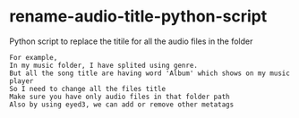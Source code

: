 # rename-audio-title-python-script
Python script to replace the titile for all the audio files in the folder


    For example,
    In my music folder, I have splited using genre. 
    But all the song title are having word 'Album' which shows on my music player
    So I need to change all the files title
    Make sure you have only audio files in that folder path
    Also by using eyed3, we can add or remove other metatags 
